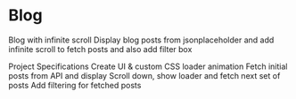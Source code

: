 # Blog
Blog with infinite scroll
Display blog posts from jsonplaceholder and add infinite scroll to fetch posts and also add filter box

Project Specifications
Create UI & custom CSS loader animation
Fetch initial posts from API and display
Scroll down, show loader and fetch next set of posts
Add filtering for fetched posts
